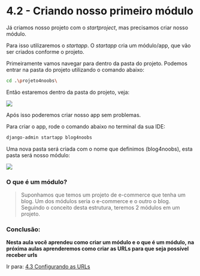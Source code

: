 # 4.2 - Criando nosso primeiro módulo

Já criamos nosso projeto com o *startproject*, mas precisamos criar nosso módulo.

Para isso utilizaremos o *startapp*. O *startapp* cria um módulo/app, que vão ser criados conforme o projeto.

Primeiramente vamos navegar para dentro da pasta do projeto. Podemos entrar na pasta do projeto utilizando o comando
abaixo:

```bash
cd .\projeto4noobs\
```

Então estaremos dentro da pasta do projeto, veja:

<img src="https://i.imgur.com/GB5bBPr.png">

Após isso poderemos criar nosso app sem problemas.

Para criar o app, rode o comando abaixo no terminal da sua IDE:

```bash
django-admin startapp blog4noobs
```

Uma nova pasta será criada com o nome que definimos (blog4noobs), esta pasta será nosso módulo:

<img src="https://i.imgur.com/AcISZFL.png">

### O que é um módulo?

> Suponhamos que temos um projeto de e-commerce que tenha um blog. Um dos módulos seria o e-commerce e o outro o blog.
> Seguindo o conceito desta estrutura, teremos 2 módulos em um projeto.

### Conclusão:

**Nesta aula você aprendeu como criar um módulo e o que é um módulo, na próxima aulas aprenderemos como criar as URLs
para
que seja possível receber urls**

Ir para: [4.3 Configurando as URLs](4-URLS.md)